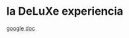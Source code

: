 # la DeLuXe experiencia

[google doc](https://docs.google.com/document/d/1smeL4CiWrBTP_Dy37pJ_lSxcpEA-RBU24LdpNrvB7C8/edit?usp=sharing)

